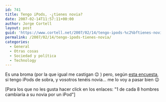 ```yaml
---
id: 741
title: Tengo iPods, -¿tienes novia?
date: 2007-02-14T11:57:11+00:00
author: Jorge Cortell
layout: post
guid: 'https://www.cortell.net/2007/02/14/tengo-ipods-%c2%bftienes-novia/'
permalink: /2007/02/14/tengo-ipods-tienes-novia/
categories:
  - General
  - Otras cosas
  - Sociedad y polí­tica
  - Technology
---
```

Es una broma (por la que igual me castigan 😉 ) pero, según <a target="_blank" title="Encuesta" href="https://techdigest.tv/2007/01/1_in_8_men_woul.html">esta encuesta</a>, si tengo iPods de sobra, y vosotros tenéis novia... me lo voy a pasar bien 😉

[Para los que no les gusta hacer click en los enlaces: "1 de cada 8 hombres cambiarí­a a su novia por un iPod"]